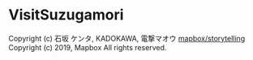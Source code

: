# VisitSuzugamori

Copyright (c) 石坂 ケンタ, KADOKAWA, 電撃マオウ
[mapbox/storytelling]([https://github.com/mapbox/storytelling) Copyright (c) 2019, Mapbox All rights reserved.
